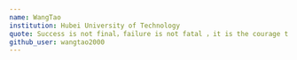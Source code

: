 ```yaml
---
name: WangTao 
institution: Hubei University of Technology
quote: Success is not final，failure is not fatal ，it is the courage to continue that counts. 
github_user: wangtao2000 
---
```

